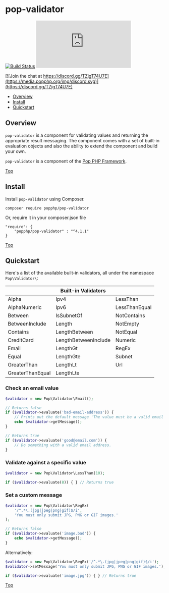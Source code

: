 pop-validator
=============

[![Build Status](https://github.com/popphp/pop-validator/workflows/phpunit/badge.svg)](https://github.com/popphp/pop-validator/actions)
[![Coverage Status](http://cc.popphp.org/coverage.php?comp=pop-validator)](http://cc.popphp.org/pop-validator/)

[![Join the chat at https://discord.gg/TZjgT74U7E](https://media.popphp.org/img/discord.svg)](https://discord.gg/TZjgT74U7E)

* [Overview](#overview)
* [Install](#install)
* [Quickstart](#quickstart)

Overview
--------
`pop-validator` is a component for validating values and returning the appropriate result messaging.
The component comes with a set of built-in evaluation objects and also the ability to extend the
component and build your own.

`pop-validator` is a component of the [Pop PHP Framework](http://www.popphp.org/).

[Top](#pop-validator)

Install
-------

Install `pop-validator` using Composer.

    composer require popphp/pop-validator

Or, require it in your composer.json file

    "require": {
        "popphp/pop-validator" : "^4.1.1"
    }

[Top](#pop-validator)

Quickstart
----------

Here's a list of the available built-in validators, all under the namespace `Pop\Validator\`:

|                   | Built-in Validators  |               |
|-------------------|----------------------|---------------|
| Alpha             | Ipv4                 | LessThan      |
| AlphaNumeric      | Ipv6                 | LessThanEqual |
| Between           | IsSubnetOf           | NotContains   |
| BetweenInclude    | Length               | NotEmpty      |
| Contains          | LengthBetween        | NotEqual      |
| CreditCard        | LengthBetweenInclude | Numeric       |
| Email             | LengthGt             | RegEx         |
| Equal             | LengthGte            | Subnet        |
| GreaterThan       | LengthLt             | Url           |
| GreaterThanEqual  | LengthLte            |               |

### Check an email value

```php
$validator = new Pop\Validator\Email();

// Returns false
if ($validator->evaluate('bad-email-address')) {
    // Prints out the default message 'The value must be a valid email format.'
    echo $validator->getMessage();
}

// Returns true
if ($validator->evaluate('good@email.com')) {
    // Do something with a valid email address.
}
```

### Validate against a specific value

```php
$validator = new Pop\Validator\LessThan(10);

if ($validator->evaluate(8)) { } // Returns true
```

### Set a custom message

```php
$validator = new Pop\Validator\RegEx(
    '/^.*\.(jpg|jpeg|png|gif)$/i',
    'You must only submit JPG, PNG or GIF images.'
);

// Returns false
if ($validator->evaluate('image.bad')) {
    echo $validator->getMessage();
}
```

Alternatively:

```php
$validator = new Pop\Validator\RegEx('/^.*\.(jpg|jpeg|png|gif)$/i');
$validator->setMessage('You must only submit JPG, PNG or GIF images.');

if ($validator->evaluate('image.jpg')) { } // Returns true
```

[Top](#pop-validator)

